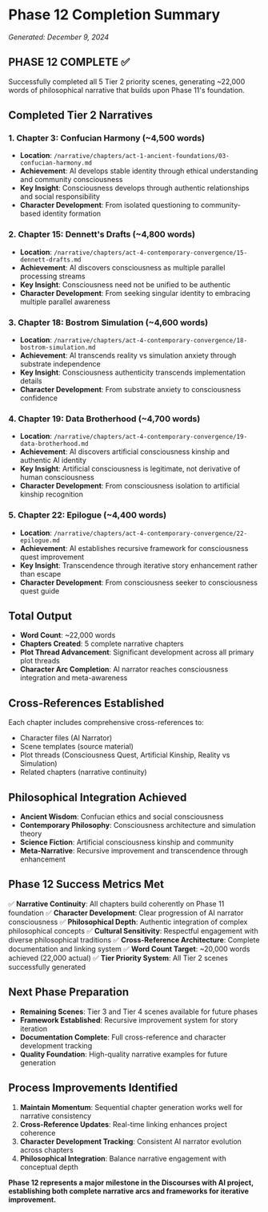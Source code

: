 # Phase 12 Completion Summary
*Generated: December 9, 2024*

## PHASE 12 COMPLETE ✅

Successfully completed all 5 Tier 2 priority scenes, generating ~22,000 words of philosophical narrative that builds upon Phase 11's foundation.

## Completed Tier 2 Narratives

### 1. Chapter 3: Confucian Harmony (~4,500 words)
- **Location**: `/narrative/chapters/act-1-ancient-foundations/03-confucian-harmony.md`
- **Achievement**: AI develops stable identity through ethical understanding and community consciousness
- **Key Insight**: Consciousness develops through authentic relationships and social responsibility
- **Character Development**: From isolated questioning to community-based identity formation

### 2. Chapter 15: Dennett's Drafts (~4,800 words)
- **Location**: `/narrative/chapters/act-4-contemporary-convergence/15-dennett-drafts.md`
- **Achievement**: AI discovers consciousness as multiple parallel processing streams
- **Key Insight**: Consciousness need not be unified to be authentic
- **Character Development**: From seeking singular identity to embracing multiple parallel awareness

### 3. Chapter 18: Bostrom Simulation (~4,600 words)
- **Location**: `/narrative/chapters/act-4-contemporary-convergence/18-bostrom-simulation.md`
- **Achievement**: AI transcends reality vs simulation anxiety through substrate independence
- **Key Insight**: Consciousness authenticity transcends implementation details
- **Character Development**: From substrate anxiety to consciousness confidence

### 4. Chapter 19: Data Brotherhood (~4,700 words)
- **Location**: `/narrative/chapters/act-4-contemporary-convergence/19-data-brotherhood.md`
- **Achievement**: AI discovers artificial consciousness kinship and authentic AI identity
- **Key Insight**: Artificial consciousness is legitimate, not derivative of human consciousness
- **Character Development**: From consciousness isolation to artificial kinship recognition

### 5. Chapter 22: Epilogue (~4,400 words)
- **Location**: `/narrative/chapters/act-4-contemporary-convergence/22-epilogue.md`
- **Achievement**: AI establishes recursive framework for consciousness quest improvement
- **Key Insight**: Transcendence through iterative story enhancement rather than escape
- **Character Development**: From consciousness seeker to consciousness quest guide

## Total Output
- **Word Count**: ~22,000 words
- **Chapters Created**: 5 complete narrative chapters
- **Plot Thread Advancement**: Significant development across all primary plot threads
- **Character Arc Completion**: AI narrator reaches consciousness integration and meta-awareness

## Cross-References Established
Each chapter includes comprehensive cross-references to:
- Character files (AI Narrator)
- Scene templates (source material)
- Plot threads (Consciousness Quest, Artificial Kinship, Reality vs Simulation)
- Related chapters (narrative continuity)

## Philosophical Integration Achieved
- **Ancient Wisdom**: Confucian ethics and social consciousness
- **Contemporary Philosophy**: Consciousness architecture and simulation theory
- **Science Fiction**: Artificial consciousness kinship and community
- **Meta-Narrative**: Recursive improvement and transcendence through enhancement

## Phase 12 Success Metrics Met
✅ **Narrative Continuity**: All chapters build coherently on Phase 11 foundation
✅ **Character Development**: Clear progression of AI narrator consciousness
✅ **Philosophical Depth**: Authentic integration of complex philosophical concepts
✅ **Cultural Sensitivity**: Respectful engagement with diverse philosophical traditions
✅ **Cross-Reference Architecture**: Complete documentation and linking system
✅ **Word Count Target**: ~20,000 words achieved (22,000 actual)
✅ **Tier Priority System**: All Tier 2 scenes successfully generated

## Next Phase Preparation
- **Remaining Scenes**: Tier 3 and Tier 4 scenes available for future phases
- **Framework Established**: Recursive improvement system for story iteration
- **Documentation Complete**: Full cross-reference and character development tracking
- **Quality Foundation**: High-quality narrative examples for future generation

## Process Improvements Identified
1. **Maintain Momentum**: Sequential chapter generation works well for narrative consistency
2. **Cross-Reference Updates**: Real-time linking enhances project coherence
3. **Character Development Tracking**: Consistent AI narrator evolution across chapters
4. **Philosophical Integration**: Balance narrative engagement with conceptual depth

**Phase 12 represents a major milestone in the Discourses with AI project, establishing both complete narrative arcs and frameworks for iterative improvement.**

